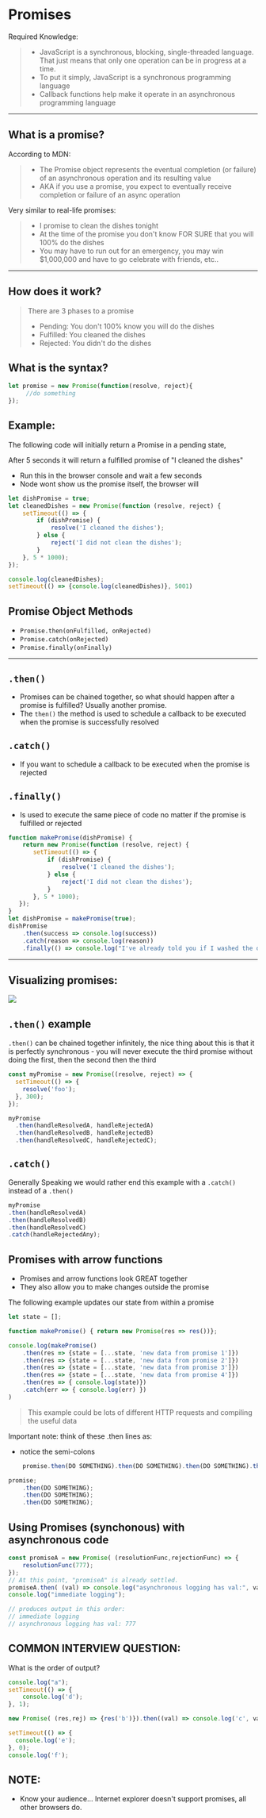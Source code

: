 # Promises
Required Knowledge:
>- JavaScript is a synchronous, blocking, single-threaded language. That just means that only one operation can be in progress at a time.
>- To put it simply, JavaScript is a synchronous programming language 
>- Callback functions help make it operate in an asynchronous programming language
<hr/>

## What is a promise?
According to MDN:

>- The Promise object represents the eventual completion (or failure) of an asynchronous operation and its resulting value
>- AKA if you use a promise, you expect to eventually receive completion or failure of an async operation

Very similar to real-life promises: 
>- I promise to clean the dishes tonight
>- At the time of the promise you don't know FOR SURE that you will 100% do the dishes
>- You may have to run out for an emergency, you may win $1,000,000 and have to go celebrate with friends, etc..
<hr/>

## How does it work?
>There are 3 phases to a promise
>- Pending: You don't 100% know you will do the dishes
>- Fulfilled: You cleaned the dishes
>- Rejected: You didn't do the dishes

## What is the syntax?
```js
let promise = new Promise(function(resolve, reject){
     //do something
});
```

## Example:
The following code will initially return a Promise in a pending state,

After 5 seconds it will return a fulfilled promise of "I cleaned the dishes"

- Run this in the browser console and wait a few seconds 
- Node wont show us the promise itself, the browser will

```js
let dishPromise = true;
let cleanedDishes = new Promise(function (resolve, reject) {
    setTimeout(() => {
        if (dishPromise) {
            resolve('I cleaned the dishes');
        } else {
            reject('I did not clean the dishes');
        }
    }, 5 * 1000);
});

console.log(cleanedDishes);
setTimeout(() => {console.log(cleanedDishes)}, 5001)
```

## Promise Object Methods
- `Promise.then(onFulfilled, onRejected)`
- `Promise.catch(onRejected)`
- `Promise.finally(onFinally)`

<hr/>

## `.then()`
- Promises can be chained together, so what should happen after a promise is fulfilled? Usually another promise.
- The `then()` the method is used to schedule a callback to be executed when the promise is successfully resolved

## `.catch()`
- If you want to schedule a callback to be executed when the promise is rejected

## `.finally()`
- Is used to execute the same piece of code no matter if the promise is fulfilled or rejected

```js
function makePromise(dishPromise) {
    return new Promise(function (resolve, reject) {
       setTimeout(() => {
           if (dishPromise) {
               resolve('I cleaned the dishes');
           } else {
               reject('I did not clean the dishes');
           }
       }, 5 * 1000);
   });
}
let dishPromise = makePromise(true);
dishPromise
    .then(success => console.log(success))
    .catch(reason => console.log(reason))
    .finally(() => console.log("I've already told you if I washed the dishes!"));
```
<hr/>

## Visualizing promises: 
<img src='promises.png' />

## `.then()` example
`.then()` can be chained together infinitely, the nice thing about this is that it is perfectly synchronous - you will never execute the third promise without doing the first, then the second then the third
```js
const myPromise = new Promise((resolve, reject) => {
  setTimeout(() => {
    resolve('foo');
  }, 300);
});

myPromise
  .then(handleResolvedA, handleRejectedA)
  .then(handleResolvedB, handleRejectedB)
  .then(handleResolvedC, handleRejectedC);
```
## `.catch()`
Generally Speaking we would rather end this example with a `.catch()` instead of a `.then()`
```js
myPromise
.then(handleResolvedA)
.then(handleResolvedB)
.then(handleResolvedC)
.catch(handleRejectedAny);
```

## Promises with arrow functions
- Promises and arrow functions look GREAT together
- They also allow you to make changes outside the promise

The following example updates our state from within a promise

```js
let state = [];

function makePromise() { return new Promise(res => res())};

console.log(makePromise()
    .then(res => {state = [...state, 'new data from promise 1']})
    .then(res => {state = [...state, 'new data from promise 2']})
    .then(res => {state = [...state, 'new data from promise 3']})
    .then(res => {state = [...state, 'new data from promise 4']})
    .then(res => { console.log(state)})
    .catch(err => { console.log(err) })
)
```

> This example could be lots of different HTTP requests and compiling the useful data

Important note: think of these .then lines as:
- notice the semi-colons
```js
    promise.then(DO SOMETHING).then(DO SOMETHING).then(DO SOMETHING).then(DO SOMETHING);
```
```js
promise;
    .then(DO SOMETHING);
    .then(DO SOMETHING);
    .then(DO SOMETHING);
```

## Using Promises (synchonous) with asynchronous code
```js
const promiseA = new Promise( (resolutionFunc,rejectionFunc) => {
    resolutionFunc(777);
});
// At this point, "promiseA" is already settled.
promiseA.then( (val) => console.log("asynchronous logging has val:", val));
console.log("immediate logging");

// produces output in this order:
// immediate logging
// asynchronous logging has val: 777
```

## COMMON INTERVIEW QUESTION: 
What is the order of output?
```js
console.log("a");
setTimeout(() => {
    console.log('d');
}, 1);

new Promise( (res,rej) => {res('b')}).then((val) => console.log('c', val));

setTimeout(() => {
  console.log('e');
}, 0);
console.log('f');
```

## NOTE:
- Know your audience... Internet explorer doesn't support promises, all other browsers do. 
